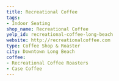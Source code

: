 ```yaml
---
title: Recreational Coffee
tags:
- Indoor Seating
shop_name: Recreational Coffee
yelp_id: recreational-coffee-long-beach
website: http://recreationalcoffee.com
type: Coffee Shop & Roaster
city: Downtown Long Beach
coffee:
- Recreational Coffee Roasters
- Case Coffee
---
```

